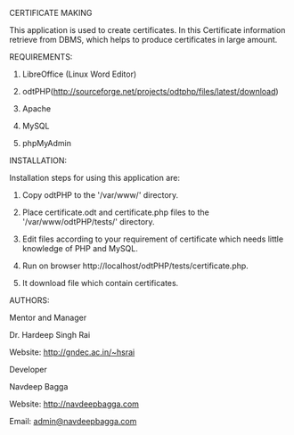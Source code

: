 CERTIFICATE MAKING

This application is used to create certificates. In this Certificate information retrieve from DBMS, which helps to produce certificates in large amount.

REQUIREMENTS:

1) LibreOffice (Linux Word Editor)

2) odtPHP(http://sourceforge.net/projects/odtphp/files/latest/download)

3) Apache

4) MySQL

5) phpMyAdmin

INSTALLATION:

Installation steps for using this application are:

1) Copy odtPHP to the '/var/www/' directory.

2) Place certificate.odt and certificate.php files to the '/var/www/odtPHP/tests/' directory.

3) Edit files according to your requirement of certificate which needs little knowledge of PHP and MySQL.

4) Run on browser http://localhost/odtPHP/tests/certificate.php.

5) It download file which contain certificates. 

AUTHORS:

Mentor and Manager

Dr. Hardeep Singh Rai

Website: http://gndec.ac.in/~hsrai

Developer

Navdeep Bagga

Website: http://navdeepbagga.com

Email: admin@navdeepbagga.com
